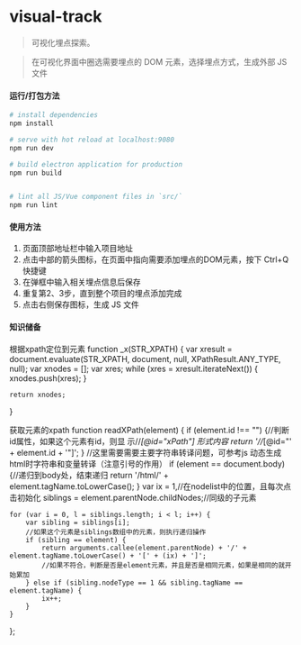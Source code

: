 # visual-track

> 可视化埋点探索。

> 在可视化界面中圈选需要埋点的 DOM 元素，选择埋点方式，生成外部 JS 文件

#### 运行/打包方法

``` bash
# install dependencies
npm install

# serve with hot reload at localhost:9080
npm run dev

# build electron application for production
npm run build


# lint all JS/Vue component files in `src/`
npm run lint

```

#### 使用方法
1. 页面顶部地址栏中输入项目地址
2. 点击中部的箭头图标，在页面中指向需要添加埋点的DOM元素，按下 Ctrl+Q 快捷键
3. 在弹框中输入相关埋点信息后保存
4. 重复第2、3步，直到整个项目的埋点添加完成
5. 点击右侧保存图标，生成 JS 文件

#### 知识储备
根据xpath定位到元素
function _x(STR_XPATH) {
    var xresult = document.evaluate(STR_XPATH, document, null, XPathResult.ANY_TYPE, null);
    var xnodes = [];
    var xres;
    while (xres = xresult.iterateNext()) {
        xnodes.push(xres);
    }

    return xnodes;
}

获取元素的xpath
function readXPath(element) {
    if (element.id !== "") {//判断id属性，如果这个元素有id，则显 示//*[@id="xPath"]  形式内容
        return '//*[@id=\"' + element.id + '\"]';
    }
    //这里需要需要主要字符串转译问题，可参考js 动态生成html时字符串和变量转译（注意引号的作用）
    if (element == document.body) {//递归到body处，结束递归
        return '/html/' + element.tagName.toLowerCase();
    }
    var ix = 1,//在nodelist中的位置，且每次点击初始化
         siblings = element.parentNode.childNodes;//同级的子元素

    for (var i = 0, l = siblings.length; i < l; i++) {
        var sibling = siblings[i];
        //如果这个元素是siblings数组中的元素，则执行递归操作
        if (sibling == element) {
            return arguments.callee(element.parentNode) + '/' + element.tagName.toLowerCase() + '[' + (ix) + ']';
            //如果不符合，判断是否是element元素，并且是否是相同元素，如果是相同的就开始累加
        } else if (sibling.nodeType == 1 && sibling.tagName == element.tagName) {
            ix++;
        }
    }
};

